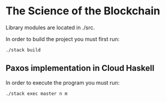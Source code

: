 # The Science of the Blockchain

Library modules are located in ./src.

In order to build the project you must first run:

```
./stack build
```

## **Paxos implementation in Cloud Haskell**

In order to execute the program you must run:

```
./stack exec master n m
```
